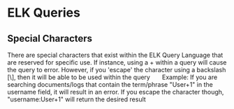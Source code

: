 # ELK Queries
## Special Characters
There are special characters that exist within the ELK Query Language that are reserved for specific use. If instance, using a + within a query will cause the query to error. However, if you 'escape' the character
  using a backslash [\\], then it will be able to be used within the query
&nbsp;&nbsp;&nbsp;&nbsp;&nbsp;&nbsp;Example: If you are searching documents/logs that contain the term/phrase "User+1" in the username field, it will result in an error. If you escape the character though, "username:User\+1" will return the desired result
